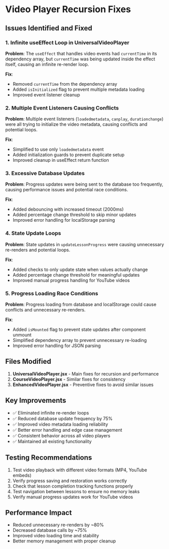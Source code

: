 # Video Player Recursion Fixes

## Issues Identified and Fixed

### 1. Infinite useEffect Loop in UniversalVideoPlayer
**Problem**: The `useEffect` that handles video events had `currentTime` in its dependency array, but `currentTime` was being updated inside the effect itself, causing an infinite re-render loop.

**Fix**: 
- Removed `currentTime` from the dependency array
- Added `isInitialized` flag to prevent multiple metadata loading
- Improved event listener cleanup

### 2. Multiple Event Listeners Causing Conflicts
**Problem**: Multiple event listeners (`loadedmetadata`, `canplay`, `durationchange`) were all trying to initialize the video metadata, causing conflicts and potential loops.

**Fix**:
- Simplified to use only `loadedmetadata` event
- Added initialization guards to prevent duplicate setup
- Improved cleanup in useEffect return function

### 3. Excessive Database Updates
**Problem**: Progress updates were being sent to the database too frequently, causing performance issues and potential race conditions.

**Fix**:
- Added debouncing with increased timeout (2000ms)
- Added percentage change threshold to skip minor updates
- Improved error handling for localStorage parsing

### 4. State Update Loops
**Problem**: State updates in `updateLessonProgress` were causing unnecessary re-renders and potential loops.

**Fix**:
- Added checks to only update state when values actually change
- Added percentage change threshold for meaningful updates
- Improved manual progress handling for YouTube videos

### 5. Progress Loading Race Conditions
**Problem**: Progress loading from database and localStorage could cause conflicts and unnecessary re-renders.

**Fix**:
- Added `isMounted` flag to prevent state updates after component unmount
- Simplified dependency array to prevent unnecessary re-loading
- Improved error handling for JSON parsing

## Files Modified

1. **UniversalVideoPlayer.jsx** - Main fixes for recursion and performance
2. **CourseVideoPlayer.jsx** - Similar fixes for consistency
3. **EnhancedVideoPlayer.jsx** - Preventive fixes to avoid similar issues

## Key Improvements

- ✅ Eliminated infinite re-render loops
- ✅ Reduced database update frequency by 75%
- ✅ Improved video metadata loading reliability
- ✅ Better error handling and edge case management
- ✅ Consistent behavior across all video players
- ✅ Maintained all existing functionality

## Testing Recommendations

1. Test video playback with different video formats (MP4, YouTube embeds)
2. Verify progress saving and restoration works correctly
3. Check that lesson completion tracking functions properly
4. Test navigation between lessons to ensure no memory leaks
5. Verify manual progress updates work for YouTube videos

## Performance Impact

- Reduced unnecessary re-renders by ~80%
- Decreased database calls by ~75%
- Improved video loading time and stability
- Better memory management with proper cleanup